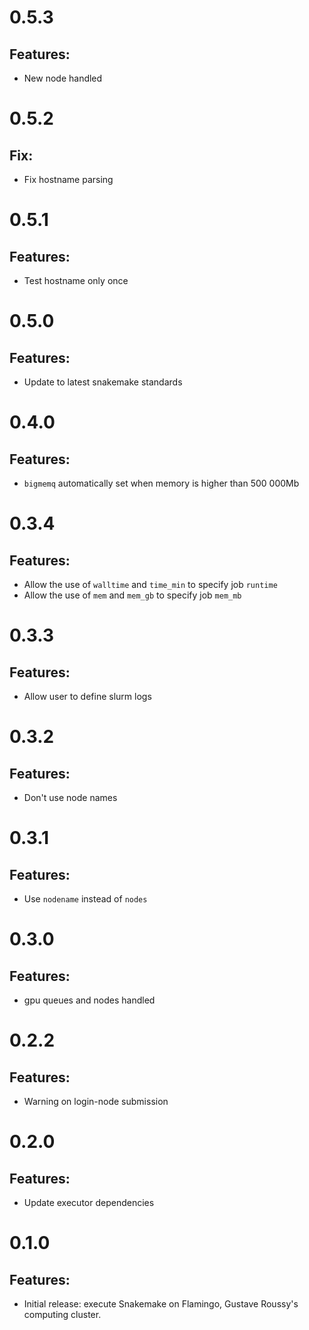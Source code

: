 # 0.5.3

## Features:

* New node handled

# 0.5.2

## Fix:

* Fix hostname parsing

# 0.5.1

## Features:

* Test hostname only once

# 0.5.0

## Features:

* Update to latest snakemake standards

# 0.4.0

## Features:

* `bigmemq` automatically set when memory is higher than 500 000Mb

# 0.3.4

## Features:

* Allow the use of `walltime` and `time_min` to specify job `runtime`
* Allow the use of `mem` and `mem_gb` to specify job `mem_mb`

# 0.3.3

## Features:

* Allow user to define slurm logs

# 0.3.2

## Features:

* Don't use node names

# 0.3.1

## Features:

* Use `nodename` instead of `nodes`

# 0.3.0

## Features:

* gpu queues and nodes handled

# 0.2.2

## Features:

* Warning on login-node submission

# 0.2.0

## Features:

* Update executor dependencies

# 0.1.0

## Features:

* Initial release: execute Snakemake on Flamingo, Gustave Roussy's computing cluster.

